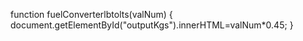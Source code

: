 function fuelConverterlbtolts(valNum)
{
  document.getElementById("outputKgs").innerHTML=valNum*0.45;
}
